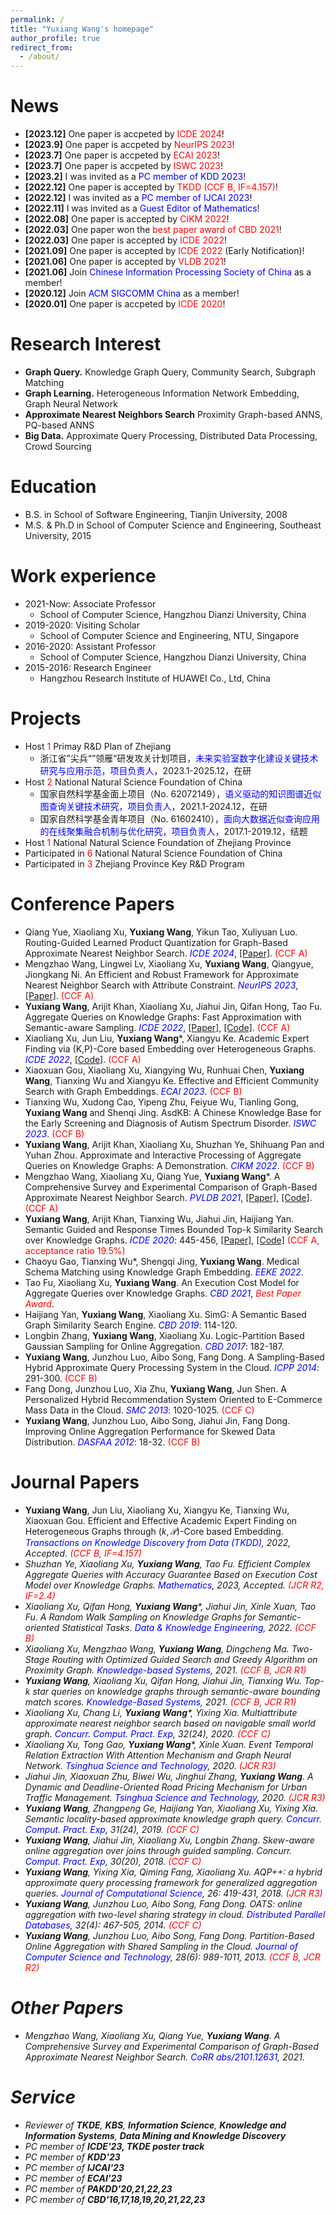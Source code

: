 ```yaml
---
permalink: /
title: "Yuxiang Wang's homepage" 
author_profile: true
redirect_from: 
  - /about/
---
```


News
======
* **[2023.12]** One paper is accpeted by <font color=red>ICDE 2024</font>!<br/>
* **[2023.9]** One paper is accpeted by <font color=red>NeurIPS 2023</font>!<br/>
* **[2023.7]** One paper is accpeted by <font color=red>ECAI 2023</font>!<br/>
* **[2023.7]** One paper is accpeted by <font color=red>ISWC 2023</font>!<br/>
* **[2023.2]** I was invited as a <font color=blue>PC member of KDD 2023</font>!<br/>
* **[2022.12]** One paper is accepted by <font color=red>TKDD (CCF B, IF=4.157)</font>!<br/>
* **[2022.12]** I was invited as a <font color=blue>PC member of IJCAI 2023</font>!<br/>
* **[2022.11]** I was invited as a <font color=blue>Guest Editor of Mathematics</font>!<br/>
* **[2022.08]** One paper is accepted by <font color=red>CIKM 2022</font>!<br/>
* **[2022.03]** One paper won the <font color=red>best paper award of CBD 2021</font>!<br/>
* **[2022.03]** One paper is accepted by <font color=red>ICDE 2022</font>!<br/>
* **[2021.09]** One paper is accepted by <font color=red>ICDE 2022</font> (Early Notification)!<br/>
* **[2021.06]** One paper is accepted by <font color=red>VLDB 2021</font>!<br/>
* **[2021.06]** Join <font color=blue>Chinese Information Processing Society of China</font> as a member!<br/>
* **[2020.12]** Join <font color=blue>ACM SIGCOMM China</font> as a member!<br/>
* **[2020.01]** One paper is accpeted by <font color=red>ICDE 2020</font>!<br/>

Research Interest
======
* **Graph Query.** Knowledge Graph Query, Community Search, Subgraph Matching<br/>
* **Graph Learning.** Heterogeneous Information Network Embedding, Graph Neural Network<br/>
* **Approximate Nearest Neighbors Search** Proximity Graph-based ANNS, PQ-based ANNS<br/>
* **Big Data.** Approximate Query Processing, Distributed Data Processing, Crowd Sourcing<br/>

Education
======
* B.S. in School of Software Engineering, Tianjin University, 2008
* M.S. & Ph.D in School of Computer Science and Engineering, Southeast University, 2015

Work experience
======
* 2021-Now: Associate Professor
  * School of Computer Science, Hangzhou Dianzi University, China
* 2019-2020: Visiting Scholar
  * School of Computer Science and Engineering, NTU, Singapore  
* 2016-2020: Assistant Professor
  * School of Computer Science, Hangzhou Dianzi University, China
* 2015-2016: Research Engineer
  * Hangzhou Research Institute of HUAWEI Co., Ltd, China

Projects
======
* Host <font color=red>1</font> Primay R&D Plan of Zhejiang
  * 浙江省”尖兵“”领雁“研发攻关计划项目，<font color=blue>未来实验室数字化建设关键技术研究与应用示范，项目负责人</font>，2023.1-2025.12，在研
* Host <font color=red>2</font> National Natural Science Foundation of China
  * 国家自然科学基金面上项目（No. 62072149），<font color=blue>语义驱动的知识图谱近似图查询关键技术研究，项目负责人</font>，2021.1-2024.12，在研
  * 国家自然科学基金青年项目（No. 61602410），<font color=blue>面向大数据近似查询应用的在线聚集融合机制与优化研究，项目负责人</font>，2017.1-2019.12，结题
* Host <font color=red>1</font> National Natural Science Foundation of Zhejiang Province
* Participated in <font color=red>6</font> National Natural Science Foundation of China
* Participated in <font color=red>3</font> Zhejiang Province Key R&D Program

Conference Papers
======
* Qiang Yue, Xiaoliang Xu, **Yuxiang Wang**, Yikun Tao, Xuliyuan Luo. Routing-Guided Learned Product Quantization for Graph-Based Approximate Nearest Neighbor Search. <i><font color=blue>ICDE 2024</font></i>, [[Paper]](https://arxiv.org/abs/2311.18724). <font color=red>(CCF A)</font>
* Mengzhao Wang, Lingwei Lv, Xiaoliang Xu, **Yuxiang Wang**, Qiangyue, Jiongkang Ni. An Efficient and Robust Framework for Approximate Nearest Neighbor Search with Attribute Constraint. <i><font color=blue>NeurIPS 2023</font></i>, [[Paper]](https://openreview.net/pdf?id=wLFXTAWa5V). <font color=red>(CCF A)</font>
* **Yuxiang Wang**, Arijit Khan, Xiaoliang Xu, Jiahui Jin, Qifan Hong, Tao Fu. Aggregate Queries on Knowledge Graphs: Fast Approximation with Semantic-aware Sampling. <i><font color=blue>ICDE 2022</font></i>, [[Paper]](https://arxiv.org/abs/2203.03792), [[Code]](https://github.com/KGLab-HDU/Approximate-Aggregation-Queries). <font color=red>(CCF A)</font>
* Xiaoliang Xu, Jun Liu, **Yuxiang Wang***, Xiangyu Ke. Academic Expert Finding via (K,P)-Core based Embedding over Heterogeneous Graphs. <i><font color=blue>ICDE 2022</font></i>, [[Code]](https://github.com/KGLab-HDU/Expert-Finding-on-Heterogeneous-Graph). <font color=red>(CCF A)</font>
* Xiaoxuan Gou, Xiaoliang Xu, Xiangying Wu, Runhuai Chen, **Yuxiang Wang**, Tianxing Wu and Xiangyu Ke. Effective and Efficient Community Search with Graph Embeddings. <i><font color=blue>ECAI 2023</font></i>. <font color=red>(CCF B)</font>
* Tianxing Wu, Xudong Cao, Yipeng Zhu, Feiyue Wu, Tianling Gong, **Yuxiang Wang** and Shenqi Jing. AsdKB: A Chinese Knowledge Base for the Early Screening and Diagnosis of Autism Spectrum Disorder. <i><font color=blue>ISWC 2023</font></i>. <font color=red>(CCF B)</font>
* **Yuxiang Wang**, Arijit Khan, Xiaoliang Xu, Shuzhan Ye, Shihuang Pan and Yuhan Zhou. Approximate and Interactive Processing of Aggregate Queries on Knowledge Graphs: A Demonstration. <i><font color=blue>CIKM 2022</font></i>. <font color=red>(CCF B)</font>
* Mengzhao Wang, Xiaoliang Xu, Qiang Yue, **Yuxiang Wang***. A Comprehensive Survey and Experimental Comparison of Graph-Based Approximate Nearest Neighbor Search. <i><font color=blue>PVLDB 2021</font></i>, [[Paper]](https://arxiv.org/abs/2101.12631), [[Code]](https://github.com/KGLab-HDU/WEAVESS). <font color=red>(CCF A)</font>
* **Yuxiang Wang**, Arijit Khan, Tianxing Wu, Jiahui Jin, Haijiang Yan. Semantic Guided and Response Times Bounded Top-k Similarity Search over Knowledge Graphs. <i><font color=blue>ICDE 2020</font></i>: 445-456, [[Paper]](https://ieeexplore.ieee.org/stamp/stamp.jsp?arnumber=9101747), [[Code]](https://github.com/KGLab-HDU/Semantic-guided-search-master) <font color=red>(CCF A, acceptance ratio 19.5%)</font>
* Chaoyu Gao, Tianxing Wu*, Shengqi Jing, **Yuxiang Wang**. Medical Schema Matching using Knowledge Graph Embedding. <i><font color=blue>EEKE 2022</font></i>.
* Tao Fu, Xiaoliang Xu, **Yuxiang Wang**. An Execution Cost Model for Aggregate Queries over Knowledge Graphs. <i><font color=blue>CBD 2021</font></i>, <i><font color=red>Best Paper Award</font></i>.
* Haijiang Yan, **Yuxiang Wang**, Xiaoliang Xu. SimG: A Semantic Based Graph Similarity Search Engine. <i><font color=blue>CBD 2019</font></i>: 114-120.
* Longbin Zhang, **Yuxiang Wang**, Xiaoliang Xu. Logic-Partition Based Gaussian Sampling for Online Aggregation. <i><font color=blue>CBD 2017</font></i>: 182-187.
* **Yuxiang Wang**, Junzhou Luo, Aibo Song, Fang Dong. A Sampling-Based Hybrid Approximate Query Processing System in the Cloud. <i><font color=blue>ICPP 2014</font></i>: 291-300. <font color=red>(CCF B)</font>
* Fang Dong, Junzhou Luo, Xia Zhu, **Yuxiang Wang**, Jun Shen. A Personalized Hybrid Recommendation System Oriented to E-Commerce Mass Data in the Cloud. <i><font color=blue>SMC 2013</font></i>: 1020-1025. <font color=red>(CCF C)</font>
* **Yuxiang Wang**, Junzhou Luo, Aibo Song, Jiahui Jin, Fang Dong. Improving Online Aggregation Performance for Skewed Data Distribution. <i><font color=blue>DASFAA 2012</font></i>: 18-32. <font color=red>(CCF B)</font>

Journal Papers
======
* **Yuxiang Wang**, Jun Liu, Xiaoliang Xu, Xiangyu Ke, Tianxing Wu, Xiaoxuan Gou. Efficient and Effective Academic Expert Finding on Heterogeneous Graphs through $(k,\mathcal{P})$-Core based Embedding. <i><font color=blue>Transactions on Knowledge Discovery from Data (TKDD)</font><i>, 2022, Accepted. <font color=red>(CCF B, IF=4.157)</font>
* Shuzhan Ye, Xiaoliang Xu, **Yuxiang Wang**, Tao Fu. Efficient Complex Aggregate Queries with Accuracy Guarantee
Based on Execution Cost Model over Knowledge Graphs. <i><font color=blue>Mathematics</font><i>, 2023, Accepted. <font color=red>(JCR R2, IF=2.4)</font>
* Xiaoliang Xu, Qifan Hong, **Yuxiang Wang***, Jiahui Jin, Xinle Xuan, Tao Fu. A Random Walk Sampling on Knowledge Graphs for Semantic-oriented Statistical Tasks. <i><font color=blue>Data & Knowledge Engineering</font><i>, 2022. <font color=red>(CCF B)</font>
* Xiaoliang Xu, Mengzhao Wang, **Yuxiang Wang**, Dingcheng Ma. Two-Stage Routing with Optimized Guided Search and Greedy Algorithm on Proximity Graph. <i><font color=blue>Knowledge-based Systems</font><i>, 2021. <font color=red>(CCF B, JCR R1)</font>
* **Yuxiang Wang**, Xiaoliang Xu, Qifan Hong, Jiahui Jin, Tianxing Wu. Top-k star queries on knowledge graphs through semantic-aware bounding match scores. <i><font color=blue>Knowledge-Based Systems</font></i>, 2021. <font color=red>(CCF B, JCR R1)</font>
* Xiaoliang Xu, Chang Li, **Yuxiang Wang***, Yixing Xia. Multiattribute approximate nearest neighbor search based on navigable small world graph. <i><font color=blue>Concurr. Comput. Pract. Exp</font></i>, 32(24), 2020. <font color=red>(CCF C)</font>
* Xiaoliang Xu, Tong Gao, **Yuxiang Wang***, Xinle Xuan. Event Temporal Relation Extraction With Attention Mechanism and Graph Neural Network. <i><font color=blue>Tsinghua Science and Technology</font></i>, 2020. <font color=red>(JCR R3)</font>
* Jiahui Jin, Xiaoxuan Zhu, Biwei Wu, Jinghui Zhang, **Yuxiang Wang**. A Dynamic and Deadline-Oriented Road Pricing Mechanism for Urban Traffic Management. <i><font color=blue>Tsinghua Science and Technology</font></i>, 2020. <font color=red>(JCR R3)</font>
* **Yuxiang Wang**, Zhangpeng Ge, Haijiang Yan, Xiaoliang Xu, Yixing Xia. Semantic locality-based approximate knowledge graph query. <i><font color=blue>Concurr. Comput. Pract. Exp</font></i>, 31(24), 2019. <font color=red>(CCF C)</font>
* **Yuxiang Wang**, Jiahui Jin, Xiaoliang Xu, Longbin Zhang. Skew-aware online aggregation over joins through guided sampling. Concurr. <i><font color=blue>Comput. Pract. Exp</font></i>, 30(20), 2018. <font color=red>(CCF C)</font>
* **Yuxiang Wang**, Yixing Xia, Qiming Fang, Xiaoliang Xu. AQP++: a hybrid approximate query processing framework for generalized aggregation queries. <i><font color=blue>Journal of Computational Science</font></i>, 26: 419-431, 2018. <font color=red>(JCR R3)</font>
* **Yuxiang Wang**, Junzhou Luo, Aibo Song, Fang Dong. OATS: online aggregation with two-level sharing strategy in cloud. <i><font color=blue>Distributed Parallel Databases</font></i>, 32(4): 467-505, 2014. <font color=red>(CCF C)</font>
* **Yuxiang Wang**, Junzhou Luo, Aibo Song, Fang Dong. Partition-Based Online Aggregation with Shared Sampling in the Cloud. <i><font color=blue>Journal of Computer Science and Technology</font></i>, 28(6): 989-1011, 2013. <font color=red>(CCF B, JCR R2)</font>

Other Papers
======
* Mengzhao Wang, Xiaoliang Xu, Qiang Yue, **Yuxiang Wang**. A Comprehensive Survey and Experimental Comparison of Graph-Based Approximate Nearest Neighbor Search. <i><font color=blue>CoRR abs/2101.12631</font></i>, 2021. 

Service
======
* Reviewer of **TKDE**, **KBS**, **Information Science**, **Knowledge and Information Systems**, **Data Mining and Knowledge Discovery**
* PC member of **ICDE'23, TKDE poster track**
* PC member of **KDD'23**
* PC member of **IJCAI'23**
* PC member of **ECAI'23**
* PC member of **PAKDD'20,21,22,23**
* PC member of **CBD'16,17,18,19,20,21,22,23**
